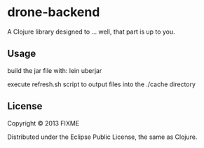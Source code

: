 # drone-backend

A Clojure library designed to ... well, that part is up to you.

## Usage

build the jar file with:
  lein uberjar

execute refresh.sh script to output files into the ./cache directory

## License

Copyright © 2013 FIXME

Distributed under the Eclipse Public License, the same as Clojure.
